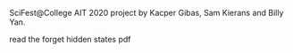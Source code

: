 SciFest@College AIT 2020 project by Kacper Gibas, Sam Kierans and Billy Yan.


read the forget hidden states pdf
